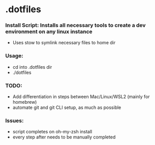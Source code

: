 # .dotfiles
### Install Script: Installs all necessary tools to create a dev environment on any linux instance 
- Uses stow to symlink necessary files to home dir

### Usage:
- cd into .dotfiles dir
- ./dotfiles

### TODO: 
- Add differentiation in steps between Mac/Linux/WSL2 (mainly for homebrew)
- automate git and git CLI setup, as much as possible

### Issues: 
- script completes on oh-my-zsh install
- every step after needs to be manually completed
